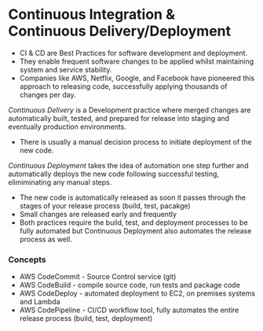
# Continuous Integration & Continuous Delivery/Deployment

* CI & CD are Best Practices for software development and deployment.
* They enable frequent software changes to be applied whilst maintaining system and service stability.
* Companies like AWS, Netflix, Google, and Facebook have pioneered this approach to releasing code, successfully applying thousands of changes per day.

*Continuous Delivery* is a Development practice where merged changes are automatically built, tested, and prepared for release into staging and eventually production environments.
  * There is usually a manual decision process to initiate deployment of the new code.
  
*Continuous Deployment* takes the idea of automation one step further and automatically deploys the new code following successful testing, elimiminating any manual steps.
  * The new code is automatically released as soon it passes through the stages of your release process (build, test, pacakge)
  * Small changes are released early and frequently
  * Both practices require the build, test, and deployment processes to be fully automated but Continuous Deployment also automates the release process as well.
  
  ### Concepts
  * AWS CodeCommit - Source Control service (git)
  * AWS CodeBuild - compile source code, run tests and package code
  * AWS CodeDeploy - automated deployment to EC2, on premises systems and Lambda
  * AWS CodePipeline - CI/CD workflow tool, fully automates the entire release process (build, test, deployment)
